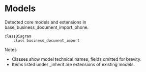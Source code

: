 # Models

Detected core models and extensions in base_business_document_import_phone.

```mermaid
classDiagram
    class business_document_import
```

Notes
- Classes show model technical names; fields omitted for brevity.
- Items listed under _inherit are extensions of existing models.
